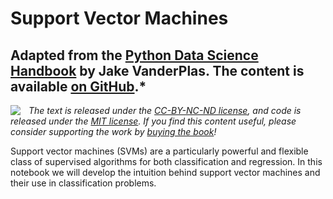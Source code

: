 # Support Vector Machines

## Adapted from the [Python Data Science Handbook](http://shop.oreilly.com/product/0636920034919.do) by Jake VanderPlas. The content is available [on GitHub](https://github.com/jakevdp/PythonDataScienceHandbook).*

<img align="left" style="padding-right:10px;" src="https://github.com/jakevdp/PythonDataScienceHandbook/blob/master/notebooks/figures/PDSH-cover-small.png?raw=1">

*The text is released under the [CC-BY-NC-ND license](https://creativecommons.org/licenses/by-nc-nd/3.0/us/legalcode), and code is released under the [MIT license](https://opensource.org/licenses/MIT). If you find this content useful, please consider supporting the work by [buying the book](http://shop.oreilly.com/product/0636920034919.do)!*


Support vector machines (SVMs) are a particularly powerful and flexible class of supervised algorithms for both classification and regression. In this notebook we will develop the intuition behind support vector machines and their use in classification problems.
